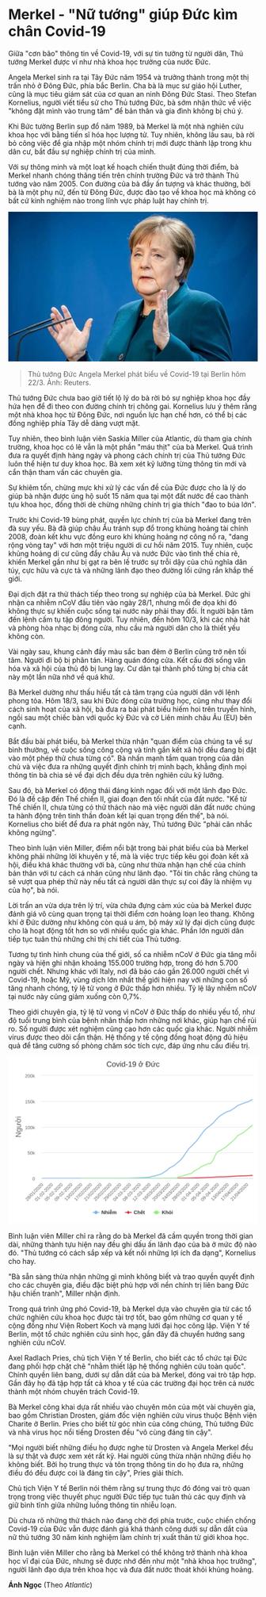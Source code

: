 # Merkel - "Nữ tướng" giúp Đức kìm chân Covid-19
Giữa "cơn bão" thông tin về Covid-19, với sự tin tưởng từ người dân, Thủ tướng Merkel được ví như nhà khoa học trưởng của nước Đức.

Angela Merkel sinh ra tại Tây Đức năm 1954 và trưởng thành trong một thị trấn nhỏ ở Đông Đức, phía bắc Berlin. Cha bà là mục sư giáo hội Luther, cũng là mục tiêu giám sát của cơ quan an ninh Đông Đức Stasi. Theo Stefan Kornelius, người viết tiểu sử cho Thủ tướng Đức, bà sớm nhận thức về việc "không đặt mình vào trung tâm" để bản thân và gia đình không bị chú ý.

Khi Bức tường Berlin sụp đổ năm 1989, bà Merkel là một nhà nghiên cứu khoa học với bằng tiến sĩ hóa học lượng tử. Tuy nhiên, không lâu sau, bà rời bỏ công việc để gia nhập một nhóm chính trị mới được thành lập trong khu dân cư, bắt đầu sự nghiệp chính trị của mình.

Với sự thông minh và một loạt kế hoạch chiến thuật đúng thời điểm, bà Merkel nhanh chóng thăng tiến trên chính trường Đức và trở thành Thủ tướng vào năm 2005. Con đường của bà đầy ấn tượng và khác thường, bởi bà là một phụ nữ, đến từ Đông Đức, được đào tạo về khoa học mà không có bất cứ kinh nghiệm nào trong lĩnh vực pháp luật hay chính trị.

![](./assets/img/200425-merkel-german.jpg)
> Thủ tướng Đức Angela Merkel phát biểu về Covid-19 tại Berlin hôm 22/3. Ảnh: Reuters.

Thủ tướng Đức chưa bao giờ tiết lộ lý do bà rời bỏ sự nghiệp khoa học đầy hứa hẹn để đi theo con đường chính trị chông gai. Kornelius lưu ý thêm rằng một nhà khoa học từ Đông Đức, nơi nguồn lực hạn chế hơn, có thể bị các đồng nghiệp phía Tây dễ dàng vượt mặt.

Tuy nhiên, theo bình luận viên Saskia Miller của Atlantic, dù tham gia chính trường, khoa học có lẽ vẫn là một phần "máu thịt" của bà Merkel. Quá trình đưa ra quyết định hàng ngày và phong cách chính trị của Thủ tướng Đức luôn thể hiện tư duy khoa học. Bà xem xét kỹ lưỡng từng thông tin mới và cẩn thận tham vấn các chuyên gia.

Sự khiêm tốn, chừng mực khi xử lý các vấn đề của Đức được cho là lý do giúp bà nhận được ủng hộ suốt 15 năm qua tại một đất nước đề cao thành tựu khoa học, đồng thời dè chừng những chính trị gia thích "đao to búa lớn".

Trước khi Covid-19 bùng phát, quyền lực chính trị của bà Merkel đang trên đà suy yếu. Bà đã giúp châu Âu tránh sụp đổ trong khủng hoảng tài chính 2008, đoàn kết khu vực đồng euro khi khủng hoảng nợ công nổ ra, "dang rộng vòng tay" với hơn một triệu người di cư hồi năm 2015. Tuy nhiên, cuộc khủng hoảng di cư cũng đẩy châu Âu và nước Đức vào tình thế chia rẽ, khiến Merkel gần như bị gạt ra bên lề trước sự trỗi dậy của chủ nghĩa dân túy, cực hữu và cực tả và những lãnh đạo theo đường lối cứng rắn khắp thế giới.

Đại dịch đặt ra thử thách tiếp theo trong sự nghiệp của bà Merkel. Đức ghi nhận ca nhiễm nCoV đầu tiên vào ngày 28/1, nhưng mối đe dọa khi đó không thực sự khiến cuộc sống tại nước này phải thay đổi. Ít người bận tâm đến lệnh cấm tụ tập đông người. Tuy nhiên, đến hôm 10/3, khi các nhà hát và phòng hòa nhạc bị đóng cửa, nhu cầu mà người dân cho là thiết yếu không còn. 

Vài ngày sau, khung cảnh đầy màu sắc ban đêm ở Berlin cũng trở nên tối tăm. Người đi bộ bị phân tán. Hàng quán đóng cửa. Kết cấu đời sống văn hóa và xã hội của thủ đô bị lung lay. Cư dân tại thành phố từng bị chia cắt này một lần nữa nhớ về quá khứ.

Bà Merkel dường như thấu hiểu tất cả tâm trạng của người dân với lệnh phong tỏa. Hôm 18/3, sau khi Đức đóng cửa trường học, cũng như thay đổi cách sinh hoạt của xã hội, bà đưa ra bài phát biểu hiếm hoi trên truyền hình, ngồi sau một chiếc bàn với quốc kỳ Đức và cờ Liên minh châu Âu (EU) bên cạnh.

Bắt đầu bài phát biểu, bà Merkel thừa nhận "quan điểm của chúng ta về sự bình thường, về cuộc sống công cộng và tính gắn kết xã hội đều đang bị đặt vào một phép thử chưa từng có". Bà nhấn mạnh tầm quan trọng của dân chủ và việc đưa ra những quyết định chính trị minh bạch, khẳng định mọi thông tin bà chia sẻ về đại dịch đều dựa trên nghiên cứu kỹ lưỡng.

Sau đó, bà Merkel có động thái đáng kinh ngạc đối với một lãnh đạo Đức. Đó là đề cập đến Thế chiến II, giai đoạn đen tối nhất của đất nước. "Kể từ Thế chiến II, chưa từng có thử thách nào mà việc người dân đất nước chúng ta hành động trên tinh thần đoàn kết lại quan trọng đến thế", bà nói. Kornelius cho biết để đưa ra phát ngôn này, Thủ tướng Đức "phải cân nhắc không ngừng".

Theo bình luận viên Miller, điểm nổi bật trong bài phát biểu của bà Merkel không phải những lời khuyên y tế, mà là việc trực tiếp kêu gọi đoàn kết xã hội, điều khá khác thường với bà, cũng như thừa nhận hạn chế của chính bản thân với tư cách cá nhân cũng như lãnh đạo. "Tôi tin chắc rằng chúng ta sẽ vượt qua phép thử này nếu tất cả người dân thực sự coi đây là nhiệm vụ của họ", bà nói.

Lời trấn an vừa dựa trên lý trí, vừa chứa đựng cảm xúc của bà Merkel được đánh giá vô cùng quan trọng tại thời điểm cơn hoảng loạn leo thang. Không khí ở Đức dường như không còn quá u ám, bộ máy xử lý đại dịch cũng được cho là hoạt động tốt hơn so với nhiều quốc gia khác. Phần lớn người dân tiếp tục tuân thủ những chỉ thị chi tiết của Thủ tướng.

Tương tự tình hình chung của thế giới, số ca nhiễm nCoV ở Đức gia tăng mỗi ngày và hiện ghi nhận khoảng 155.000 trường hợp, trong đó hơn 5.700 người chết. Nhưng khác với Italy, nơi đã báo cáo gần 26.000 người chết vì Covid-19, hoặc Mỹ, vùng dịch lớn nhất thế giới hiện nay với những con số tăng nhanh chóng, tỷ lệ tử vong ở Đức thấp hơn nhiều. Tỷ lệ lây nhiễm nCoV tại nước này cũng giảm xuống còn 0,7%.

Theo giới chuyên gia, tỷ lệ tử vong vì nCoV ở Đức thấp do nhiều yếu tố, như độ tuổi trung bình của bệnh nhân thấp hơn những nơi khác, giúp hạn chế rủi ro. Số người được xét nghiệm cũng cao hơn các quốc gia khác. Người nhiễm virus được theo dõi cẩn thận. Hệ thống y tế cộng đồng hoạt động đủ hiệu quả để tăng cường số phòng chăm sóc tích cực, đáp ứng nhu cầu điều trị.

![](./assets/img/200425-merkel-covid-19-chart.svg)

Bình luận viên Miller chỉ ra rằng do bà Merkel đã cầm quyền trong thời gian dài, những thành tựu hiện nay đều ghi dấu ấn lãnh đạo của bà ở mức độ nào đó. "Thủ tướng có cách sắp xếp và kết nối những lợi ích đa dạng", Kornelius cho hay.

"Bà sẵn sàng thừa nhận những gì mình không biết và trao quyền quyết định cho các chuyên gia, điều đặc biệt phù hợp với nền chính trị liên bang Đức hậu chiến tranh", Miller nhận định.

Trong quá trình ứng phó Covid-19, bà Merkel dựa vào chuyên gia từ các tổ chức nghiên cứu khoa học được tài trợ tốt, bao gồm những cơ quan y tế cộng đồng như Viện Robert Koch và mạng lưới đại học công lập. Viện Y tế Berlin, một tổ chức nghiên cứu sinh học, gần đây đã chuyển hướng sang nghiên cứu nCoV.

Axel Radlach Pries, chủ tịch Viện Y tế Berlin, cho biết các tổ chức tại Đức đang phối hợp chặt chẽ "nhằm thiết lập hệ thống nghiên cứu toàn quốc". Chính quyền liên bang, dưới sự dẫn dắt của bà Merkel, đóng vai trò tập hợp. Gần đây họ đã tập hợp tất cả khoa y tế của các trường đại học trên cả nước thành một nhóm chuyên trách Covid-19.

Bà Merkel công khai dựa rất nhiều vào chuyên môn của một vài chuyên gia, bao gồm Christian Drosten, giám đốc viện nghiên cứu virus thuộc Bệnh viện Charite ở Berlin. Pries cho biết từ góc nhìn của công chúng, Thủ tướng Đức và nhà virus học nổi tiếng Drosten đều "vô cùng đáng tin cậy".

"Mọi người biết những điều họ được nghe từ Drosten và Angela Merkel đều là sự thật và được xem xét rất kỹ. Hai người cũng thừa nhận những điều họ không biết. Bởi họ trung thực và tôn trọng thông tin do họ đưa ra, những điều đó đều được coi là đáng tin cậy", Pries giải thích.

Chủ tịch Viện Y tế Berlin nói thêm rằng sự trung thực đó đóng vai trò quan trọng trong việc thuyết phục người Đức tiếp tục tuân thủ các quy định và giữ bình tĩnh giữa những luồng thông tin nhiễu loạn.

Dù chưa rõ những thử thách nào đang chờ đợi phía trước, cuộc chiến chống Covid-19 của Đức vẫn được đánh giá khá thành công dưới sự dẫn dắt của nữ thủ tướng 30 năm kinh nghiệm làm chính trị xuất thân từ giới khoa học.

Bình luận viên Miller cho rằng bà Merkel có thể không trở thành nhà khoa học vĩ đại của Đức, nhưng sẽ được nhớ đến như một "nhà khoa học trưởng", người lãnh đạo dựa trên khoa học và đưa đất nước thoát khỏi khủng hoảng.

**Ánh Ngọc** (Theo *Atlantic*)
